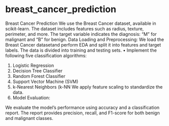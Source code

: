 # breast_cancer_prediction
Breast Cancer Prediction
We use the Breast Cancer dataset, available in scikit-learn.
The dataset includes features such as radius, texture, perimeter, and more.
The target variable indicates the diagnosis: “M” for malignant and “B” for benign.
Data Loading and Preprocessing:
We load the Breast Cancer datasetand perform EDA and split it into features and target labels.
The data is divided into training and testing sets.
• Implement the following five classification algorithms:
1. Logistic Regression
2. Decision Tree Classifier
3.  Random Forest Classifier
4. Support Vector Machine (SVM)
5. k-Nearest Neighbors (k-NN
We apply feature scaling to standardize the data.
3. Model Evaluation:

We evaluate the model’s performance using accuracy and a classification report.
The report provides precision, recall, and F1-score for both benign and malignant classes.
